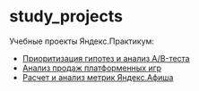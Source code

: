 # study_projects

Учебные проекты Яндекс.Практикум:
* [Приоритизация гипотез и анализ A/B-теста](https://github.com/E1000Denis111I/study_projects/tree/main/A_B_test_analysis)
* [Анализ продаж платформенных игр](https://github.com/E1000Denis111I/study_projects/tree/main/games_analysis)
* [Расчет и анализ метрик Яндекс.Афиша](https://github.com/E1000Denis111I/study_projects/tree/main/yandex_afisha_metrics)
